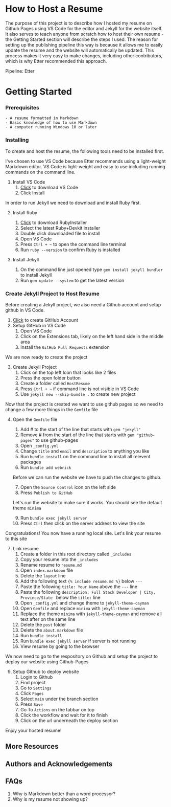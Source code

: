 # How to Host a Resume
The purpose of this project is to describe how I hosted my resume on Github Pages using VS Code for the editor and Jekyll for the website itself. It also serves to teach anyone from scratch how to host their own resume - the Getting Started section will describe the steps I used. The reason for setting up the publishing pipeline this way is because it allows me to easily update the resume and the website will automatically be updated. This process makes it very easy to make changes, including other contributors, which is why Etter recommended this approach. 

Pipeline: Etter

# Getting Started

### Prerequisites

    - A resume formatted in Markdown
    - Basic knowledge of how to use Markdown
    - A computer running Windows 10 or later

### Installing
To create and host the resume, the following tools need to be installed first. 

I've chosen to use VS Code because Etter recommends using a light-weight Markdown editor. VS Code is light-weight and easy to use including running commands on the command line. 

1. Install VS Code 
    1. [Click](https://apps.microsoft.com/detail/xp9khm4bk9fz7q?launch=true&mode=full&hl=en-us&gl=ca&ocid=bingwebsearch) to download VS Code
    2. Click Install 

In order to run Jekyll we need to download and install Ruby first. 

2. Install Ruby
    1. [Click](https://rubyinstaller.org/downloads/) to download RubyInstaller
    2. Select the latest Ruby+Devkit installer
    3. Double click downloaded file to install
    4. Open VS Code
    5. Press ```Ctrl + ~``` to open the command line terminal
    6. Run ```ruby --version``` to confirm Ruby is installed


3. Install Jekyll
    1. On the command line just opened type ```gem install jekyll bundler``` to install Jekyll
    2. Run ```gem update --system``` to get the latest version

### Create Jekyll Project to Host Resume
Before creating a Jekyll project, we also need a Github account and setup github in VS Code. 
1. [Click](https://github.com/?OCID=AIDcmmcwpj1e5v_SEM__k_1b9bebd486bc1224ad988e0b12043a7a_k_&ef_id=_k_1b9bebd486bc1224ad988e0b12043a7a_k_) to create GitHub Account
2. Setup GitHub in VS Code
    1. Open VS Code
    2. Click on the Extensions tab, likely on the left hand side in the middle area
    3. Install the ```GitHub Pull Requests``` extension

We are now ready to create the project    

3. Create Jekyll Project
    1. Click on the top left Icon that looks like 2 files
    2. Press the open folder button
    3. Create a folder called ```HostResume```
    4. Press ```Ctrl + ~``` if command line is not visible in VS Code
    5. Use ```jekyll new --skip-bundle .``` to create new project

Now that the project is created we want to use github pages so we need to change a few more things in the ```Gemfile``` file

4. Open the ```Gemfile``` file
    1. Add # to the start of the line that starts with ```gem "jekyll"```
    2. Remove # from the start of the line that starts with ```gem "github-pages"``` to use github-pages 
    4. Open ```_config.yml```
    5. Change ```title``` and ```email``` and ```description``` to anything you like
    5. Run ``` bundle install ``` on the command line to install all relevent packages
    6. Run ``` bundle add webrick ```

    Before we can run the website we have to push the changes to github. 

    7. Open the ```Source Control``` icon on the left side
    8. Press ```Publish to GitHub```

    Let's run the website to make sure it works. You should see the default theme ```minima```
    
    9. Run ```bundle exec jekyll server```
    10. Press ```Ctrl``` then click on the server address to view the site

Congratulations! You now have a running local site. Let's link your resume to this site

7. Link resume
    1. Create a folder in this root directory called ```_includes```
    2. Copy your resume into the ```_includes```
    3. Rename resume to ```resume.md```
    4. Open ```index.markdown``` file
    5. Delete the ```layout``` line
    5. Add the following text ```{% include resume.md %}``` below ```---```
    6. Paste the following ```title: Your Name``` above the ```---``` line
    7. Paste the following ```description: Full Stack Developer | City, Province/State ``` below the ```title:``` line
    8. Open ```_config.yml``` and change theme to ```jekyll-theme-cayman```
    9. Open ```Gemfile``` and replace ```minima``` with ```jekyll-theme-cayman```
    10. Replace the theme ```minima``` with ```jekyll-theme-cayman``` and remove all text after on the same line
    11. Delete the ```post``` folder
    12. Delete the ```about.markdown``` file
    13. Run ```bundle install```
    14. Run ```bundle exec jekyll server``` if server is not running
    15. View resume by going to the browser

We now need to go to the respository on Github and setup the project to deploy our website using Github-Pages

9. Setup Github to deploy website
    1. Login to Github
    2. Find project
    3. Go to ```Settings```
    4. Click ```Pages```
    5. Select ```main``` under the branch section
    6. Press ```Save```
    7. Go To ```Actions``` on the tabbar on top
    8. Click the workflow and wait for it to finish
    9. Click on the url underneath the deploy section

Enjoy your hosted resume!

## More Resources
## Authors and Acknowledgements
## FAQs
1. Why is Markdown better than a word processor?
2. Why is my resume not showing up?
